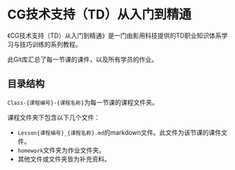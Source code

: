# CG技术支持（TD）从入门到精通

《CG技术支持（TD）从入门到精通》是一门由影用科技提供的TD职业知识体系学习与技巧训练的系列教程。

此Git库汇总了每一节课的课件，以及所有学员的作业。

## 目录结构
`Class-{课程编号}-{课程名称}`为每一节课的课程文件夹。

课程文件夹下包含以下几个文件：

- `Lesson{课程编号}_{课程名称}.md`的markdown文件。此文件为该节课的课件文件。
- `homework`文件夹为作业文件夹。
- 其他文件或文件夹皆为补充资料。
